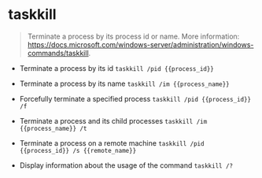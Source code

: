 # taskkill
> Terminate a process by its process id or name.
> More information: <https://docs.microsoft.com/windows-server/administration/windows-commands/taskkill>.

- Terminate a process by its id
`taskkill /pid {{process_id}}`

- Terminate a process by its name
`taskkill /im {{process_name}}`

- Forcefully terminate a specified process
`taskkill /pid {{process_id}} /f`

- Terminate a process and its child processes
`taskkill /im {{process_name}} /t`

- Terminate a process on a remote machine
`taskkill /pid {{process_id}} /s {{remote_name}}`

- Display information about the usage of the command
`taskkill /?`
